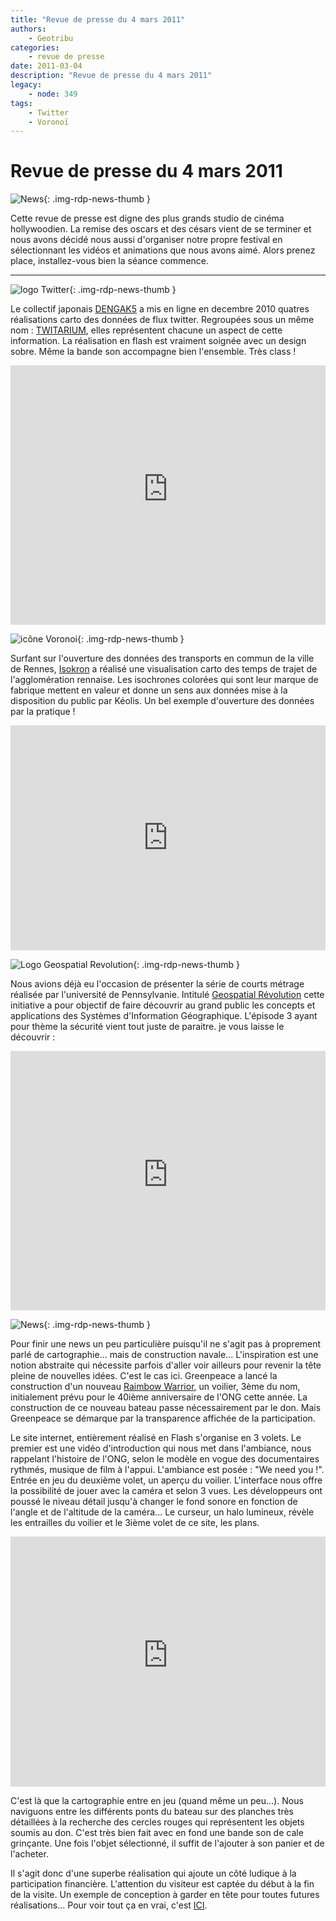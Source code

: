```yaml
---
title: "Revue de presse du 4 mars 2011"
authors:
    - Geotribu
categories:
    - revue de presse
date: 2011-03-04
description: "Revue de presse du 4 mars 2011"
legacy:
    - node: 349
tags:
    - Twitter
    - Voronoï
---
```


# Revue de presse du 4 mars 2011

![News](https://cdn.geotribu.fr/img/internal/icons-rdp-news/news.png "Icône news générique"){: .img-rdp-news-thumb }

Cette revue de presse est digne des plus grands studio de cinéma hollywoodien. La remise des oscars et des césars vient de se terminer et nous avons décidé nous aussi d'organiser notre propre festival en sélectionnant les vidéos et animations que nous avons aimé. Alors prenez place, installez-vous bien la séance commence.

----

![logo Twitter](https://cdn.geotribu.fr/img/logos-icones/social/twitter.png "logo Twitter"){: .img-rdp-news-thumb }

Le collectif japonais [DENGAK5](http://dengak5.com/en/index.html) a mis en ligne en decembre 2010 quatres réalisations carto des données de flux twitter. Regroupées sous un même nom : [TWITARIUM](http://twitarium.com/), elles représentent chacune un aspect de cette information. La réalisation en flash est vraiment soignée avec un design sobre. Même la bande son accompagne bien l'ensemble. Très class !

<iframe width="100%" height="415" src="https://www.youtube-nocookie.com/embed/kSiUh-wZOpI" title="YouTube video player" frameborder="0" allow="accelerometer; autoplay; clipboard-write; encrypted-media; gyroscope; picture-in-picture" allowfullscreen></iframe>

![icône Voronoi](https://cdn.geotribu.fr/img/logos-icones/divers/voronoi.png "icône Voronoi"){: .img-rdp-news-thumb }

Surfant sur l'ouverture des données des transports en commun de la ville de Rennes, [Isokron](http://isokron.com/) a réalisé une visualisation carto des temps de trajet de l'agglomération rennaise. Les isochrones colorées qui sont leur marque de fabrique mettent en valeur et donne un sens aux données mise à la disposition du public par Kéolis. Un bel exemple d'ouverture des données par la pratique !  

<iframe title="vimeo-player" src="https://player.vimeo.com/video/20368797?h=cf9a10f122" width="100%" height="360" frameborder="0" allowfullscreen></iframe>

![Logo Geospatial Revolution](https://cdn.geotribu.fr/img/geospatial_rev_proj_0.png "Logo Geospatial Revolution"){: .img-rdp-news-thumb }

Nous avions déjà eu l'occasion de présenter la série de courts métrage réalisée par l'université de Pennsylvanie. Intitulé [Geospatial Révolution](http://geospatialrevolution.psu.edu/) cette initiative a pour objectif de faire découvrir au grand public les concepts et applications des Systèmes d'Information Géographique. L'épisode 3 ayant pour thème la sécurité vient tout juste de paraitre. je vous laisse le découvrir :

<iframe width="100%" height="415" src="https://www.youtube-nocookie.com/embed/OePOK6nzcaY" title="YouTube video player" frameborder="0" allow="accelerometer; autoplay; clipboard-write; encrypted-media; gyroscope; picture-in-picture" allowfullscreen></iframe>

![News](https://cdn.geotribu.fr/img/internal/icons-rdp-news/news.png "Icône news générique"){: .img-rdp-news-thumb }

Pour finir une news un peu particulière puisqu'il ne s'agit pas à proprement parlé de cartographie... mais de construction navale... L'inspiration est une notion abstraite qui nécessite parfois d'aller voir ailleurs pour revenir la tête pleine de nouvelles idées. C'est le cas ici. Greenpeace a lancé la construction d'un nouveau [Raimbow Warrior](https://fr.wikipedia.org/wiki/Rainbow_Warrior_III), un voilier, 3ème du nom, initialement prévu pour le 40ième anniversaire de l'ONG cette année. La construction de ce nouveau bateau passe nécessairement par le don. Mais Greenpeace se démarque par la transparence affichée de la participation.  

Le site internet, entièrement réalisé en Flash s'organise en 3 volets. Le premier est une vidéo d'introduction qui nous met dans l'ambiance, nous rappelant l'histoire de l'ONG, selon le modèle en vogue des documentaires rythmés, musique de film à l'appui. L'ambiance est posée : "We need you !". Entrée en jeu du deuxième volet, un aperçu du voilier. L'interface nous offre la possibilité de jouer avec la caméra et selon 3 vues. Les développeurs ont poussé le niveau détail jusqu'à changer le fond sonore en fonction de l'angle et de l'altitude de la caméra... Le curseur, un halo lumineux, révèle les entrailles du voilier et le 3ième volet de ce site, les plans.

<iframe width="100%" height="400" src="https://www.youtube-nocookie.com/embed/xp3fLCpS--U" title="YouTube video player" frameborder="0" allow="accelerometer; autoplay; clipboard-write; encrypted-media; gyroscope; picture-in-picture; web-share" allowfullscreen></iframe>

C'est là que la cartographie entre en jeu (quand même un peu...). Nous naviguons entre les différents ponts du bateau sur des planches très détaillées à la recherche des cercles rouges qui représentent les objets soumis au don. C'est très bien fait avec en fond une bande son de cale grinçante. Une fois l'objet sélectionné, il suffit de l'ajouter à son panier et de l'acheter.  

Il s'agit donc d'une superbe réalisation qui ajoute un côté ludique à la participation financière. L'attention du visiteur est captée du début à la fin de la visite. Un exemple de conception à garder en tête pour toutes futures réalisations... Pour voir tout ça en vrai, c'est [ICI](http://anewwarrior.greenpeace.org/).
